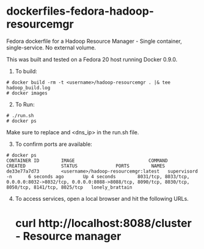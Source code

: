 dockerfiles-fedora-hadoop-resourcemgr
=====================================

Fedora dockerfile for a Hadoop Resource Manager - Single container, single-service.  No external volume.

This was built and tested on a Fedora 20 host running Docker 0.9.0.

1. To build:

```
# docker build -rm -t <username>/hadoop-resourcemgr . |& tee hadoop_build.log
# docker images
```

2. To Run:

```
# ./run.sh
# docker ps
```

Make sure to replace <username> and <dns_ip> in the run.sh file.

3. To confirm ports are available:

```
# docker ps
CONTAINER ID        IMAGE                           COMMAND             CREATED             STATUS              PORTS        NAMES
de33e77a7d73        <username>/hadoop-resourcemgr:latest   supervisord -n      6 seconds ago       Up 4 seconds        8031/tcp, 8033/tcp, 0.0.0.0:8032->8032/tcp, 0.0.0.0:8088->8088/tcp, 8090/tcp, 8030/tcp, 8050/tcp, 8141/tcp, 8025/tcp   lonely_brattain
```

4. To access services, open a local browser and hit the following URLs.

	# curl http://localhost:8088/cluster - Resource manager
